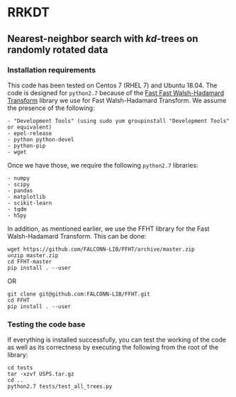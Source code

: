 # RRKDT
## Nearest-neighbor search with $kd$-trees on randomly rotated data

### Installation requirements

This code has been tested on Centos 7 (RHEL 7) and Ubuntu 18.04. The code is designed for `python2.7` because of the [Fast Fast Walsh-Hadamard Transform](https://github.com/FALCONN-LIB/FFHT) library we use for Fast Walsh-Hadamard Transform. We assume the presence of the following:

```
- "Development Tools" (using sudo yum groupinstall "Development Tools" or equivalent)
- epel-release
- python python-devel
- python-pip
- wget

```

Once we have those, we require the following `python2.7` libraries:

```
- numpy
- scipy
- pandas
- matplotlib
- scikit-learn
- tqdm
- h5py
```

In addition, as mentioned earlier, we use the FFHT library for the Fast Walsh-Hadamard Transform. This can be done:

```
wget https://github.com/FALCONN-LIB/FFHT/archive/master.zip
unzip master.zip
cd FFHT-master
pip install . --user
```

OR

```
git clone git@github.com:FALCONN-LIB/FFHT.git
cd FFHT
pip install . --user
```

### Testing the code base

If everything is installed successfully, you can test the working of the code as well as its correctness by executing the following from the root of the library:

```
cd tests
tar -xzvf USPS.tar.gz
cd ..
python2.7 tests/test_all_trees.py
```